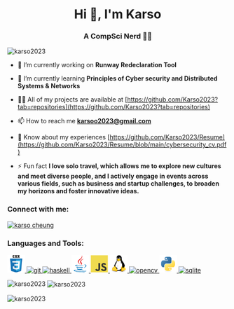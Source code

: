 <h1 align="center">Hi 👋, I'm Karso</h1>
<h3 align="center">A CompSci Nerd 😶‍🌫️ </h3>

<p align="left"> <img src="https://komarev.com/ghpvc/?username=karso2023&label=Profile%20views&color=0e75b6&style=flat" alt="karso2023" /> </p>

- 🔭 I’m currently working on **Runway Redeclaration Tool**

- 🌱 I’m currently learning **Principles of Cyber security and Distributed Systems & Networks**

- 👨‍💻 All of my projects are available at [https://github.com/Karso2023?tab=repositories](https://github.com/Karso2023?tab=repositories)

- 📫 How to reach me **karsoo2023@gmail.com**

- 📄 Know about my experiences [https://github.com/Karso2023/Resume](https://github.com/Karso2023/Resume/blob/main/cybersecurity_cv.pdf)

- ⚡ Fun fact **I love solo travel, which allows me to explore new cultures and meet diverse people, and I actively engage in events across various fields, such as business and startup challenges, to broaden my horizons and foster innovative ideas.**

<h3 align="left">Connect with me:</h3>
<p align="left">
<a href="https://www.linkedin.com/in/karso-cheung-394428312/" target="blank"><img align="center" src="https://raw.githubusercontent.com/rahuldkjain/github-profile-readme-generator/master/src/images/icons/Social/linked-in-alt.svg" alt="karso cheung" height="30" width="40" /></a>
</p>

<h3 align="left">Languages and Tools:</h3>
<p align="left"> <a href="https://www.w3schools.com/css/" target="_blank" rel="noreferrer"> <img src="https://raw.githubusercontent.com/devicons/devicon/master/icons/css3/css3-original-wordmark.svg" alt="css3" width="40" height="40"/> </a> <a href="https://git-scm.com/" target="_blank" rel="noreferrer"> <img src="https://www.vectorlogo.zone/logos/git-scm/git-scm-icon.svg" alt="git" width="40" height="40"/> </a> <a href="https://www.haskell.org/" target="_blank" rel="noreferrer"> <img src="https://upload.wikimedia.org/wikipedia/commons/1/1c/Haskell-Logo.svg" alt="haskell" width="40" height="40"/> </a> <a href="https://www.java.com" target="_blank" rel="noreferrer"> <img src="https://raw.githubusercontent.com/devicons/devicon/master/icons/java/java-original.svg" alt="java" width="40" height="40"/> </a> <a href="https://developer.mozilla.org/en-US/docs/Web/JavaScript" target="_blank" rel="noreferrer"> <img src="https://raw.githubusercontent.com/devicons/devicon/master/icons/javascript/javascript-original.svg" alt="javascript" width="40" height="40"/> </a> <a href="https://www.linux.org/" target="_blank" rel="noreferrer"> <img src="https://raw.githubusercontent.com/devicons/devicon/master/icons/linux/linux-original.svg" alt="linux" width="40" height="40"/> </a> <a href="https://opencv.org/" target="_blank" rel="noreferrer"> <img src="https://www.vectorlogo.zone/logos/opencv/opencv-icon.svg" alt="opencv" width="40" height="40"/> </a> <a href="https://www.python.org" target="_blank" rel="noreferrer"> <img src="https://raw.githubusercontent.com/devicons/devicon/master/icons/python/python-original.svg" alt="python" width="40" height="40"/> </a> <a href="https://www.sqlite.org/" target="_blank" rel="noreferrer"> <img src="https://www.vectorlogo.zone/logos/sqlite/sqlite-icon.svg" alt="sqlite" width="40" height="40"/> </a> </p>

<p><img align="left" src="https://github-readme-stats.vercel.app/api/top-langs?username=karso2023&show_icons=true&locale=en&layout=compact" alt="karso2023" /></p>

<p>&nbsp;<img align="center" src="https://github-readme-stats.vercel.app/api?username=karso2023&show_icons=true&locale=en" alt="karso2023" /></p>

<p><img align="center" src="https://github-readme-streak-stats.herokuapp.com/?user=karso2023&" alt="karso2023" /></p>

